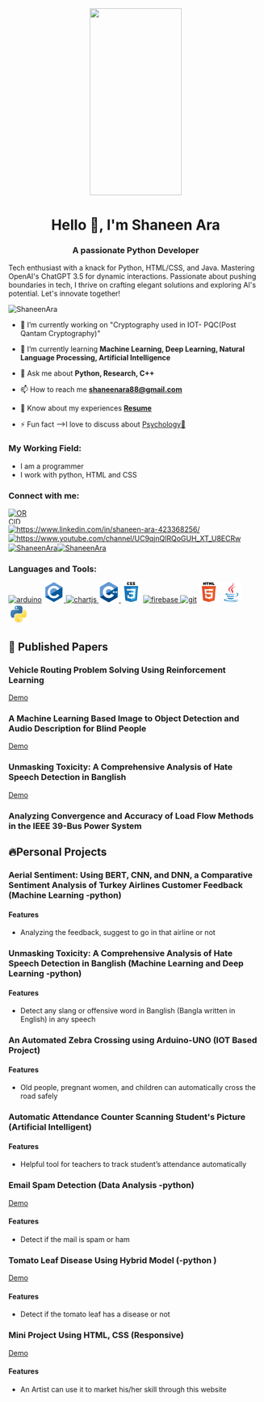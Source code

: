 <!-- <div style="position: relative1"> -->
<!-- <a href="https://ibb.co/9w37Q56"><img src="https://i.ibb.co/Gs3qzSy/Linkedin-Banner22.png" width="100%" height="270px" alt="Linkedin-Banner22" border="0"></a> -->
<div align="center"><img src="https://media0.giphy.com/media/hpXdHPfFI5wTABdDx9/giphy.gif?cid=6c09b952yh1ynx1d071n6190eorj4910vl3syzyrl10twuej&ep=v1_internal_gif_by_id&rid=giphy.gif&ct=g" width="60%" height="370px"/></div>

<h1 style="position: absolute1" align="center">Hello 👋, I'm Shaneen Ara</h1> 
<h3 align="center">A passionate Python Developer</h3>
<p align="center">

Tech enthusiast with a knack for Python, HTML/CSS, and Java. Mastering OpenAI's ChatGPT 3.5 for dynamic interactions. Passionate about pushing boundaries in tech, I thrive on crafting elegant solutions and exploring AI's potential. Let's innovate together!


</p>

<!-- </div> -->

<p align="left"> <img src="https://komarev.com/ghpvc/?username=ShaneenAra&label=Profile%20views&color=0e75b6&style=flat" alt="ShaneenAra" /> </p>

<!-- <p align="left"> <a href="https://twitter.com/nfridoy" target="blank"><img src="https://img.shields.io/twitter/follow/nfridoy?logo=twitter&style=for-the-badge" alt="nfridoy" /></a> </p> -->

- 🔭 I’m currently working on "Cryptography used in IOT- PQC(Post Qantam Cryptography)"

- 🌱 I’m currently learning **Machine Learning, Deep Learning, Natural Language Processing, Artificial Intelligence**



<!-- - 📝 I regularly write articles on [https://nfridoy.github.io/nfridoy-portfolio/](https://nfridoy.github.io/nfridoy-portfolio/) -->

- 💬 Ask me about **Python, Research, C++**

- 📫 How to reach me **shaneenara88@gmail.com**

- 📄 Know about my experiences **[Resume](https://drive.google.com/file/d/1rZGAooPUSzZpY92HWfal4C6rzCAXOz67/view?usp=sharing)**

- ⚡ Fun fact -->I love to discuss about [Psychology🚀](https://www.simplypsychology.org/whatispsychology.html) 

<!-- ### Blogs posts -->
<!-- BLOG-POST-LIST:START -->
<!-- BLOG-POST-LIST:END -->

<h3 align="left">My Working Field:</h3>

- I am a programmer 
- I work with python, HTML and CSS



<h3 align="left">Connect with me:</h3>
<p align="left">
<a href="https://orcid.org/my-orcid?orcid=0009-0008-1308-043X" target="blank" style="display: flex; align-items: center;">
  <img align="center" src="https://upload.wikimedia.org/wikipedia/commons/0/06/ORCID_iD.svg" alt="ORCID" height="30" width="40" />
  <span style="margin-left: 5px;"></span></a><a href="https://www.linkedin.com/in/shaneen-ara-423368256/" target="blank"><img align="center" src="https://raw.githubusercontent.com/rahuldkjain/github-profile-readme-generator/master/src/images/icons/Social/linked-in-alt.svg" alt="https://www.linkedin.com/in/shaneen-ara-423368256/" height="30" width="40" /></a><a href="https://www.youtube.com/channel/UC9qjnQlRQoGUH_XT_U8ECRw" target="blank"><img align="center" src="https://raw.githubusercontent.com/rahuldkjain/github-profile-readme-generator/master/src/images/icons/Social/youtube.svg" alt="https://www.youtube.com/channel/UC9qjnQlRQoGUH_XT_U8ECRw" height="30" width="40" /></a><a href="https://profiles.topcoder.com/shaneenara?edit-mode=onboardingCompleted" target="blank"><img align="center" src="https://raw.githubusercontent.com/rahuldkjain/github-profile-readme-generator/master/src/images/icons/Social/topcoder.svg" alt="ShaneenAra" height="30" width="40" /></a><a href="https://www.kaggle.com/shaneenara" target="blank"><img align="center" src="https://raw.githubusercontent.com/rahuldkjain/github-profile-readme-generator/master/src/images/icons/Social/kaggle.svg" alt="ShaneenAra" height="30" width="40" /></a>




<h3 align="left">Languages and Tools:</h3>
<p align="left"> <a href="https://www.arduino.cc/" target="_blank" rel="noreferrer"> <img src="https://cdn.worldvectorlogo.com/logos/arduino-1.svg" alt="arduino" width="40" height="40"/></a>  <a href="https://www.cprogramming.com/" target="_blank" rel="noreferrer"> <img src="https://raw.githubusercontent.com/devicons/devicon/master/icons/c/c-original.svg" alt="c" width="40" height="40"/> </a> <a href="https://www.chartjs.org" target="_blank" rel="noreferrer"> <img src="https://www.chartjs.org/media/logo-title.svg" alt="chartjs" width="40" height="40"/> </a><a href="https://www.w3schools.com/cpp/" target="_blank" rel="noreferrer"> <img src="https://raw.githubusercontent.com/devicons/devicon/master/icons/cplusplus/cplusplus-original.svg" alt="cplusplus" width="40" height="40"/> </a> <a href="https://www.w3schools.com/css/" target="_blank" rel="noreferrer"><img src="https://raw.githubusercontent.com/devicons/devicon/master/icons/css3/css3-original-wordmark.svg" alt="css3" width="40" height="40"/></a> <a href="https://firebase.google.com/" target="_blank" rel="noreferrer"> <img src="https://www.vectorlogo.zone/logos/firebase/firebase-icon.svg" alt="firebase" width="40" height="40"/> </a> <a href="https://git-scm.com/" target="_blank" rel="noreferrer"> <img src="https://www.vectorlogo.zone/logos/git-scm/git-scm-icon.svg" alt="git" width="40" height="40"/></a> <a href="https://www.w3.org/html/" target="_blank" rel="noreferrer"> <img src="https://raw.githubusercontent.com/devicons/devicon/master/icons/html5/html5-original-wordmark.svg" alt="html5" width="40" height="40"/></a> <a href="https://www.java.com" target="_blank" rel="noreferrer"> <img src="https://raw.githubusercontent.com/devicons/devicon/master/icons/java/java-original.svg" alt="java" width="40" height="40"/> </a><a href="https://www.python.org" target="_blank" rel="noreferrer"> <img src="https://raw.githubusercontent.com/devicons/devicon/master/icons/python/python-original.svg" alt="python" width="40" height="40"/></a> 


<!-- 
<img width="100%"  align="left" src="https://github-readme-stats.vercel.app/api/top-langs?username=nfridoy&theme=react&show_icons=true&locale=en&layout=compact" alt="nfridoy" />&nbsp;
 -->


## 📄 Published Papers
### Vehicle Routing Problem Solving Using Reinforcement Learning 
[Demo](https://ieeexplore.ieee.org/document/10441644 )


### A Machine Learning Based Image to Object Detection and Audio Description for Blind People
[Demo](https://ieeexplore.ieee.org/document/10441089)

### Unmasking Toxicity: A Comprehensive Analysis of Hate Speech Detection in Banglish
[Demo](https://ieeexplore.ieee.org/abstract/document/10534362)

### Analyzing Convergence and Accuracy of Load Flow Methods in the IEEE 39-Bus Power System

## 🔥Personal Projects
### Aerial Sentiment: Using BERT, CNN, and DNN, a Comparative Sentiment Analysis of Turkey Airlines Customer Feedback (Machine Learning -python)

#### Features
- Analyzing the feedback, suggest to go in that airline or not
### 	Unmasking Toxicity: A Comprehensive Analysis of Hate Speech Detection in Banglish (Machine Learning and Deep Learning -python)

#### Features
- Detect any slang or offensive word in Banglish (Bangla written in English) in any speech
### 	An Automated Zebra Crossing using Arduino-UNO (IOT Based Project)

#### Features
- Old people, pregnant women, and children can automatically cross the road safely 
### 	Automatic Attendance Counter Scanning Student's Picture (Artificial Intelligent)

#### Features
- Helpful tool for teachers to track student’s attendance automatically
### 	Email Spam Detection (Data Analysis -python)
[Demo](https://colab.research.google.com/drive/173s55HRCYGP3eWHZR4XhPMPQRQUfZPNe)
#### Features
- Detect if the mail is spam or ham
### 	Tomato Leaf Disease Using Hybrid Model (-python )
[Demo](https://colab.research.google.com/drive/14b2IC2gbbiw4FdEJqqOl2Q9my7C9Y9FR#scrollTo=APkLsEs2HP8g)
#### Features
- Detect if the tomato leaf has a disease or not
### 	Mini Project Using HTML, CSS (Responsive)
[Demo](https://drive.google.com/drive/u/0/folders/1zog3RCLUha6ZQ0pKAN9gAaS2v5HmvWRb)
#### Features
- An Artist can use it to market his/her skill through this website





